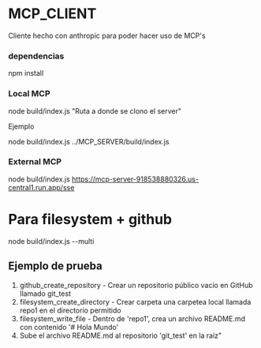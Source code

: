 # MCP_CLIENT
Cliente hecho con anthropic para poder hacer uso de MCP's

### dependencias
npm install


### Local MCP
node build/index.js "Ruta a donde se clono el server"

Ejemplo

node build/index.js ../MCP_SERVER/build/index.js


### External MCP

node build/index.js https://mcp-server-918538880326.us-central1.run.app/sse

# Para filesystem + github
node build/index.js --multi

## Ejemplo de prueba

1. github_create_repository - Crear un repositorio público vacío en GitHub llamado git_test
2. filesystem_create_directory - Crear carpeta una carpetea local llamada repo1 en el directorio permitido
3. filesystem_write_file - Dentro de 'repo1', crea un archivo README.md con contenido '# Hola Mundo'
4. Sube el archivo README.md al repositorio 'git_test' en la raíz"